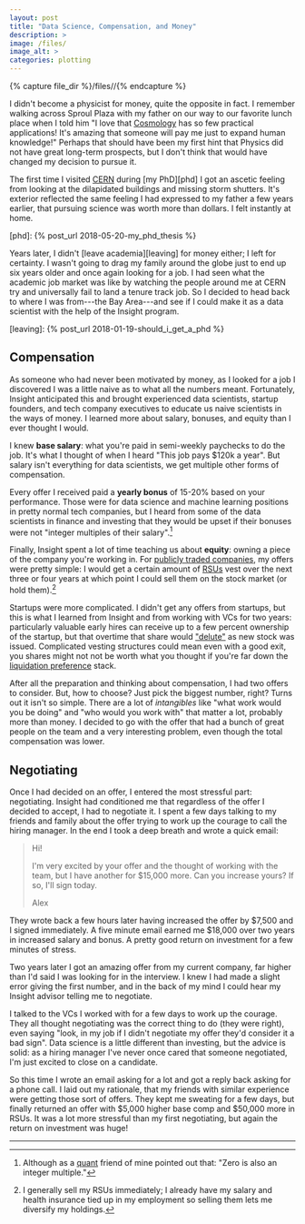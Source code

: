 ```yaml
---
layout: post
title: "Data Science, Compensation, and Money"
description: >
image: /files/
image_alt: >
categories: plotting
---
```


{% capture file_dir %}/files//{% endcapture %}

I didn't become a physicist for money, quite the opposite in fact. I remember
walking across Sproul Plaza with my father on our way to our favorite lunch
place when I told him "I love that [Cosmology][cosmology] has so few practical
applications! It's amazing that someone will pay me just to expand human
knowledge!" Perhaps that should have been my first hint that Physics did not
have great long-term prospects, but I don't think that would have changed my
decision to pursue it.

[cosmology]: https://en.wikipedia.org/wiki/Cosmology

The first time I visited [CERN][cern] during [my PhD][phd] I got an ascetic
feeling from looking at the dilapidated buildings and missing storm shutters.
It's exterior reflected the same feeling I had expressed to my father a few
years earlier, that pursuing science was worth more than dollars. I felt
instantly at home.

[cern]: https://en.wikipedia.org/wiki/CERN
[phd]: {% post_url 2018-05-20-my_phd_thesis %}

Years later, I didn't [leave academia][leaving] for money either; I left for
certainty. I wasn't going to drag my family around the globe just to end up
six years older and once again looking for a job. I had seen what the academic
job market was like by watching the people around me at CERN try and
universally fail to land a tenure track job. So I decided to head back to
where I was from---the Bay Area---and see if I could make it as a data
scientist with the help of the Insight program.

[leaving]: {% post_url 2018-01-19-should_i_get_a_phd %}

## Compensation

As someone who had never been motivated by money, as I looked for a job I
discovered I was a little naive as to what all the numbers meant. Fortunately,
Insight anticipated this and brought experienced data scientists, startup
founders, and tech company executives to educate us naive scientists in the
ways of money. I learned more about salary, bonuses, and equity than I ever
thought I would.

I knew **base salary**: what you're paid in semi-weekly paychecks to do the
job. It's what I thought of when I heard "This job pays $120k a year". But
salary isn't everything for data scientists, we get multiple other forms of
compensation.

Every offer I received paid a **yearly bonus** of 15-20% based on your
performance. Those were for data science and machine learning positions in
pretty normal tech companies, but I heard from some of the data scientists in
finance and investing that they would be upset if their bonuses were not
"integer multiples of their salary".[^1]

Finally, Insight spent a lot of time teaching us about **equity**: owning a
piece of the company you're working in. For [publicly traded
companies][public], my offers were pretty simple: I would get a certain amount
of [RSUs][rsu] vest over the next three or four years at which point I could
sell them on the stock market (or hold them).[^2]

[public]: https://en.wikipedia.org/wiki/Public_company
[rsu]: https://en.wikipedia.org/wiki/Restricted_stock

Startups were more complicated. I didn't get any offers from startups, but
this is what I learned from Insight and from working with VCs for two years:
particularly valuable early hires can receive up to a few percent ownership of
the startup, but that overtime that share would ["delute"][delution] as new
stock was issued. Complicated vesting structures could mean even with a good
exit, you shares might not not be worth what you thought if you're far down
the [liquidation preference][lp] stack.

[delution]: https://en.wikipedia.org/wiki/Stock_dilution
[lp]: https://en.wikipedia.org/wiki/Liquidation_preference

After all the preparation and thinking about compensation, I had two offers
to consider. But, how to choose? Just pick the biggest number, right? Turns
out it isn't so simple. There are a lot of _intangibles_ like "what work would
you be doing" and "who would you work with" that matter a lot, probably more
than money. I decided to go with the offer that had a bunch of great people on
the team and a very interesting problem, even though the total compensation
was lower.

## Negotiating

Once I had decided on an offer, I entered the most stressful part:
negotiating. Insight had conditioned me that regardless of the offer I decided
to accept, I had to negotiate it. I spent a few days talking to my friends and
family about the offer trying to work up the courage to call the hiring
manager. In the end I took a deep breath and wrote a quick email:

> Hi!
>
> I'm very excited by your offer and the thought of working with the team, but
> I have another for $15,000 more. Can you increase yours? If so, I'll sign
> today.
>
> Alex

They wrote back a few hours later having increased the offer by $7,500 and I
signed immediately. A five minute email earned me $18,000 over two years in
increased salary and bonus. A pretty good return on investment for a few
minutes of stress.

Two years later I got an amazing offer from my current company, far higher
than I'd said I was looking for in the interview. I knew I had made a slight
error giving the first number, and in the back of my mind I could hear my
Insight advisor telling me to negotiate.

I talked to the VCs I worked with for a few days to work up the courage. They
all thought negotiating was the correct thing to do (they were right), even
saying "look, in my job if I didn't negotiate my offer they'd consider it a
bad sign". Data science is a little different than investing, but the advice
is solid: as a hiring manager I've never once cared that someone negotiated,
I'm just excited to close on a candidate.

So this time I wrote an email asking for a lot and got a reply back asking
for a phone call. I laid out my rationale, that my friends with similar
experience were getting those sort of offers. They kept me sweating for a few
days, but finally returned an offer with $5,000 higher base comp and $50,000
more in RSUs. It was a lot more stressful than my first negotiating, but again
the return on investment was huge!

---
[^1]: Although as a [quant][quant] friend of mine pointed out that: "Zero is also an integer multiple."
[^2]: I generally sell my RSUs immediately; I already have my salary and health insurance tied up in my employment so selling them lets me diversify my holdings.

[quant]: https://en.wikipedia.org/wiki/Quantitative_analysis_(finance)
